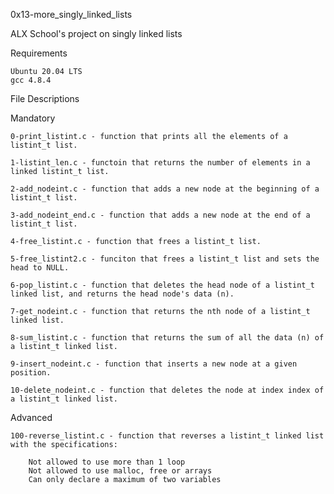 0x13-more_singly_linked_lists

ALX School's project on singly linked lists

Requirements

	Ubuntu 20.04 LTS
	gcc 4.8.4

File Descriptions

Mandatory

	0-print_listint.c - function that prints all the elements of a listint_t list.

	1-listint_len.c - functoin that returns the number of elements in a linked listint_t list.

	2-add_nodeint.c - function that adds a new node at the beginning of a listint_t list.

	3-add_nodeint_end.c - function that adds a new node at the end of a listint_t list.

	4-free_listint.c - function that frees a listint_t list.

	5-free_listint2.c - funciton that frees a listint_t list and sets the head to NULL.

	6-pop_listint.c - function that deletes the head node of a listint_t linked list, and returns the head node's data (n).

	7-get_nodeint.c - function that returns the nth node of a listint_t linked list.

	8-sum_listint.c - function that returns the sum of all the data (n) of a listint_t linked list.

	9-insert_nodeint.c - function that inserts a new node at a given position.

	10-delete_nodeint.c - function that deletes the node at index index of a listint_t linked list.

Advanced

	100-reverse_listint.c - function that reverses a listint_t linked list with the specifications:

		Not allowed to use more than 1 loop
		Not allowed to use malloc, free or arrays
		Can only declare a maximum of two variables
